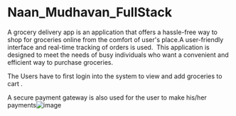 # Naan_Mudhavan_FullStack

A grocery delivery app is an application that offers a hassle-free way to shop for groceries online from the comfort of user's place.A user-friendly interface and real-time tracking of orders is used.  
This application is designed to meet the needs of busy individuals who want a convenient and efficient way to purchase groceries. 

The Users have to first login into the system to view and add groceries to cart .

A secure payment gateway is also used for the user to make his/her payments![image](https://user-images.githubusercontent.com/89632000/224102077-6d37fccb-3a7e-48f8-923b-47217d26321e.png)

